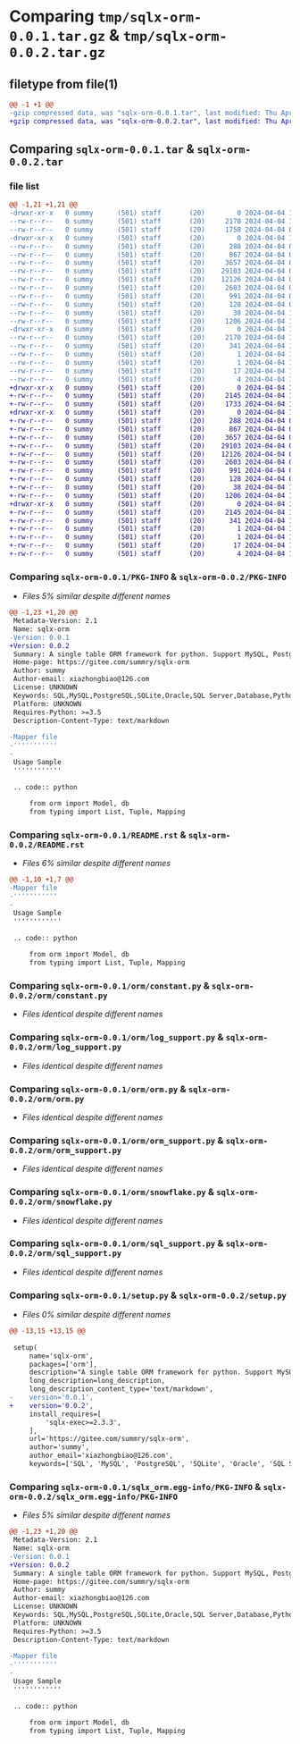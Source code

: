 # Comparing `tmp/sqlx-orm-0.0.1.tar.gz` & `tmp/sqlx-orm-0.0.2.tar.gz`

## filetype from file(1)

```diff
@@ -1 +1 @@
-gzip compressed data, was "sqlx-orm-0.0.1.tar", last modified: Thu Apr  4 10:07:39 2024, max compression
+gzip compressed data, was "sqlx-orm-0.0.2.tar", last modified: Thu Apr  4 10:08:35 2024, max compression
```

## Comparing `sqlx-orm-0.0.1.tar` & `sqlx-orm-0.0.2.tar`

### file list

```diff
@@ -1,21 +1,21 @@
-drwxr-xr-x   0 summy      (501) staff       (20)        0 2024-04-04 10:07:39.316251 sqlx-orm-0.0.1/
--rw-r--r--   0 summy      (501) staff       (20)     2170 2024-04-04 10:07:39.314035 sqlx-orm-0.0.1/PKG-INFO
--rw-r--r--   0 summy      (501) staff       (20)     1758 2024-04-04 09:58:39.000000 sqlx-orm-0.0.1/README.rst
-drwxr-xr-x   0 summy      (501) staff       (20)        0 2024-04-04 10:07:39.302667 sqlx-orm-0.0.1/orm/
--rw-r--r--   0 summy      (501) staff       (20)      288 2024-04-04 08:43:34.000000 sqlx-orm-0.0.1/orm/__init__.py
--rw-r--r--   0 summy      (501) staff       (20)      867 2024-04-04 01:04:08.000000 sqlx-orm-0.0.1/orm/constant.py
--rw-r--r--   0 summy      (501) staff       (20)     3657 2024-04-04 01:03:37.000000 sqlx-orm-0.0.1/orm/log_support.py
--rw-r--r--   0 summy      (501) staff       (20)    29103 2024-04-04 01:10:00.000000 sqlx-orm-0.0.1/orm/orm.py
--rw-r--r--   0 summy      (501) staff       (20)    12126 2024-04-04 01:02:32.000000 sqlx-orm-0.0.1/orm/orm_support.py
--rw-r--r--   0 summy      (501) staff       (20)     2603 2024-04-04 01:12:05.000000 sqlx-orm-0.0.1/orm/snowflake.py
--rw-r--r--   0 summy      (501) staff       (20)      991 2024-04-04 01:12:05.000000 sqlx-orm-0.0.1/orm/sql_support.py
--rw-r--r--   0 summy      (501) staff       (20)      128 2024-04-04 01:12:05.000000 sqlx-orm-0.0.1/orm/support.py
--rw-r--r--   0 summy      (501) staff       (20)       38 2024-04-04 10:07:39.316531 sqlx-orm-0.0.1/setup.cfg
--rw-r--r--   0 summy      (501) staff       (20)     1206 2024-04-04 10:07:36.000000 sqlx-orm-0.0.1/setup.py
-drwxr-xr-x   0 summy      (501) staff       (20)        0 2024-04-04 10:07:39.311849 sqlx-orm-0.0.1/sqlx_orm.egg-info/
--rw-r--r--   0 summy      (501) staff       (20)     2170 2024-04-04 10:07:39.000000 sqlx-orm-0.0.1/sqlx_orm.egg-info/PKG-INFO
--rw-r--r--   0 summy      (501) staff       (20)      341 2024-04-04 10:07:39.000000 sqlx-orm-0.0.1/sqlx_orm.egg-info/SOURCES.txt
--rw-r--r--   0 summy      (501) staff       (20)        1 2024-04-04 10:07:39.000000 sqlx-orm-0.0.1/sqlx_orm.egg-info/dependency_links.txt
--rw-r--r--   0 summy      (501) staff       (20)        1 2024-04-04 10:07:39.000000 sqlx-orm-0.0.1/sqlx_orm.egg-info/not-zip-safe
--rw-r--r--   0 summy      (501) staff       (20)       17 2024-04-04 10:07:39.000000 sqlx-orm-0.0.1/sqlx_orm.egg-info/requires.txt
--rw-r--r--   0 summy      (501) staff       (20)        4 2024-04-04 10:07:39.000000 sqlx-orm-0.0.1/sqlx_orm.egg-info/top_level.txt
+drwxr-xr-x   0 summy      (501) staff       (20)        0 2024-04-04 10:08:35.456204 sqlx-orm-0.0.2/
+-rw-r--r--   0 summy      (501) staff       (20)     2145 2024-04-04 10:08:35.455385 sqlx-orm-0.0.2/PKG-INFO
+-rw-r--r--   0 summy      (501) staff       (20)     1733 2024-04-04 10:08:32.000000 sqlx-orm-0.0.2/README.rst
+drwxr-xr-x   0 summy      (501) staff       (20)        0 2024-04-04 10:08:35.448193 sqlx-orm-0.0.2/orm/
+-rw-r--r--   0 summy      (501) staff       (20)      288 2024-04-04 08:43:34.000000 sqlx-orm-0.0.2/orm/__init__.py
+-rw-r--r--   0 summy      (501) staff       (20)      867 2024-04-04 01:04:08.000000 sqlx-orm-0.0.2/orm/constant.py
+-rw-r--r--   0 summy      (501) staff       (20)     3657 2024-04-04 01:03:37.000000 sqlx-orm-0.0.2/orm/log_support.py
+-rw-r--r--   0 summy      (501) staff       (20)    29103 2024-04-04 01:10:00.000000 sqlx-orm-0.0.2/orm/orm.py
+-rw-r--r--   0 summy      (501) staff       (20)    12126 2024-04-04 01:02:32.000000 sqlx-orm-0.0.2/orm/orm_support.py
+-rw-r--r--   0 summy      (501) staff       (20)     2603 2024-04-04 01:12:05.000000 sqlx-orm-0.0.2/orm/snowflake.py
+-rw-r--r--   0 summy      (501) staff       (20)      991 2024-04-04 01:12:05.000000 sqlx-orm-0.0.2/orm/sql_support.py
+-rw-r--r--   0 summy      (501) staff       (20)      128 2024-04-04 01:12:05.000000 sqlx-orm-0.0.2/orm/support.py
+-rw-r--r--   0 summy      (501) staff       (20)       38 2024-04-04 10:08:35.456496 sqlx-orm-0.0.2/setup.cfg
+-rw-r--r--   0 summy      (501) staff       (20)     1206 2024-04-04 10:08:32.000000 sqlx-orm-0.0.2/setup.py
+drwxr-xr-x   0 summy      (501) staff       (20)        0 2024-04-04 10:08:35.454157 sqlx-orm-0.0.2/sqlx_orm.egg-info/
+-rw-r--r--   0 summy      (501) staff       (20)     2145 2024-04-04 10:08:35.000000 sqlx-orm-0.0.2/sqlx_orm.egg-info/PKG-INFO
+-rw-r--r--   0 summy      (501) staff       (20)      341 2024-04-04 10:08:35.000000 sqlx-orm-0.0.2/sqlx_orm.egg-info/SOURCES.txt
+-rw-r--r--   0 summy      (501) staff       (20)        1 2024-04-04 10:08:35.000000 sqlx-orm-0.0.2/sqlx_orm.egg-info/dependency_links.txt
+-rw-r--r--   0 summy      (501) staff       (20)        1 2024-04-04 10:07:39.000000 sqlx-orm-0.0.2/sqlx_orm.egg-info/not-zip-safe
+-rw-r--r--   0 summy      (501) staff       (20)       17 2024-04-04 10:08:35.000000 sqlx-orm-0.0.2/sqlx_orm.egg-info/requires.txt
+-rw-r--r--   0 summy      (501) staff       (20)        4 2024-04-04 10:08:35.000000 sqlx-orm-0.0.2/sqlx_orm.egg-info/top_level.txt
```

### Comparing `sqlx-orm-0.0.1/PKG-INFO` & `sqlx-orm-0.0.2/PKG-INFO`

 * *Files 5% similar despite different names*

```diff
@@ -1,23 +1,20 @@
 Metadata-Version: 2.1
 Name: sqlx-orm
-Version: 0.0.1
+Version: 0.0.2
 Summary: A single table ORM framework for python. Support MySQL, PostgreSQL, SQLite etc.
 Home-page: https://gitee.com/summry/sqlx-orm
 Author: summy
 Author-email: xiazhongbiao@126.com
 License: UNKNOWN
 Keywords: SQL,MySQL,PostgreSQL,SQLite,Oracle,SQL Server,Database,Python,RDB
 Platform: UNKNOWN
 Requires-Python: >=3.5
 Description-Content-Type: text/markdown
 
-Mapper file
-'''''''''''
-
 Usage Sample
 ''''''''''''
 
 .. code:: python
 
     from orm import Model, db
     from typing import List, Tuple, Mapping
```

### Comparing `sqlx-orm-0.0.1/README.rst` & `sqlx-orm-0.0.2/README.rst`

 * *Files 6% similar despite different names*

```diff
@@ -1,10 +1,7 @@
-Mapper file
-'''''''''''
-
 Usage Sample
 ''''''''''''
 
 .. code:: python
 
     from orm import Model, db
     from typing import List, Tuple, Mapping
```

### Comparing `sqlx-orm-0.0.1/orm/constant.py` & `sqlx-orm-0.0.2/orm/constant.py`

 * *Files identical despite different names*

### Comparing `sqlx-orm-0.0.1/orm/log_support.py` & `sqlx-orm-0.0.2/orm/log_support.py`

 * *Files identical despite different names*

### Comparing `sqlx-orm-0.0.1/orm/orm.py` & `sqlx-orm-0.0.2/orm/orm.py`

 * *Files identical despite different names*

### Comparing `sqlx-orm-0.0.1/orm/orm_support.py` & `sqlx-orm-0.0.2/orm/orm_support.py`

 * *Files identical despite different names*

### Comparing `sqlx-orm-0.0.1/orm/snowflake.py` & `sqlx-orm-0.0.2/orm/snowflake.py`

 * *Files identical despite different names*

### Comparing `sqlx-orm-0.0.1/orm/sql_support.py` & `sqlx-orm-0.0.2/orm/sql_support.py`

 * *Files identical despite different names*

### Comparing `sqlx-orm-0.0.1/setup.py` & `sqlx-orm-0.0.2/setup.py`

 * *Files 0% similar despite different names*

```diff
@@ -13,15 +13,15 @@
 
 setup(
     name='sqlx-orm',
     packages=['orm'],
     description="A single table ORM framework for python. Support MySQL, PostgreSQL, SQLite etc.",
     long_description=long_description,
     long_description_content_type='text/markdown',
-    version='0.0.1',
+    version='0.0.2',
     install_requires=[
         'sqlx-exec>=2.3.3',
     ],
     url='https://gitee.com/summry/sqlx-orm',
     author='summy',
     author_email='xiazhongbiao@126.com',
     keywords=['SQL', 'MySQL', 'PostgreSQL', 'SQLite', 'Oracle', 'SQL Server', 'Database', 'Python', 'RDB'],
```

### Comparing `sqlx-orm-0.0.1/sqlx_orm.egg-info/PKG-INFO` & `sqlx-orm-0.0.2/sqlx_orm.egg-info/PKG-INFO`

 * *Files 5% similar despite different names*

```diff
@@ -1,23 +1,20 @@
 Metadata-Version: 2.1
 Name: sqlx-orm
-Version: 0.0.1
+Version: 0.0.2
 Summary: A single table ORM framework for python. Support MySQL, PostgreSQL, SQLite etc.
 Home-page: https://gitee.com/summry/sqlx-orm
 Author: summy
 Author-email: xiazhongbiao@126.com
 License: UNKNOWN
 Keywords: SQL,MySQL,PostgreSQL,SQLite,Oracle,SQL Server,Database,Python,RDB
 Platform: UNKNOWN
 Requires-Python: >=3.5
 Description-Content-Type: text/markdown
 
-Mapper file
-'''''''''''
-
 Usage Sample
 ''''''''''''
 
 .. code:: python
 
     from orm import Model, db
     from typing import List, Tuple, Mapping
```

